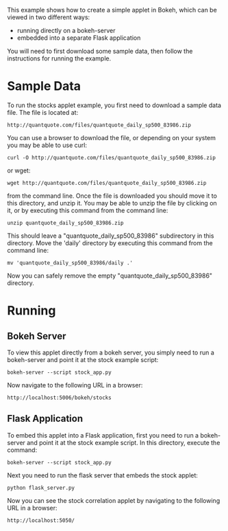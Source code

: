 This example shows how to create a simple applet in Bokeh, which can
be viewed in two different ways:

* running directly on a bokeh-server
* embedded into a separate Flask application

You will need to first download some sample data, then follow the
instructions for running the example.

Sample Data
===========

To run the stocks applet example, you first need to download a sample data
file. The file is located at:

    http://quantquote.com/files/quantquote_daily_sp500_83986.zip

You can use a browser to download the file, or depending on your system you
may be able to use curl:

    curl -O http://quantquote.com/files/quantquote_daily_sp500_83986.zip

or wget:

    wget http://quantquote.com/files/quantquote_daily_sp500_83986.zip

from the command line. Once the file is downloaded you should move it
to this directory, and unzip it. You may be able to unzip the file by
clicking on it, or by executing this command from the command line:

    unzip quantquote_daily_sp500_83986.zip

This should leave a "quantquote_daily_sp500_83986" subdirectory in this directory.
Move the 'daily' directory by executing this command from the command line:

    mv 'quantquote_daily_sp500_83986/daily .'

Now you can safely remove the empty "quantquote_daily_sp500_83986" directory.

Running
=======

Bokeh Server
------------

To view this applet directly from a bokeh server, you simply need to
run a bokeh-server and point it at the stock example script:

    bokeh-server --script stock_app.py

Now navigate to the following URL in a browser:

    http://localhost:5006/bokeh/stocks

Flask Application
-----------------

To embed this applet into a Flask application, first you need to run
a bokeh-server and point it at the stock example script. In this
directory, execute the command:

    bokeh-server --script stock_app.py

Next you need to run the flask server that embeds the stock applet:

    python flask_server.py

Now you can see the stock correlation applet by navigating to the following
URL in a browser:

    http://localhost:5050/

